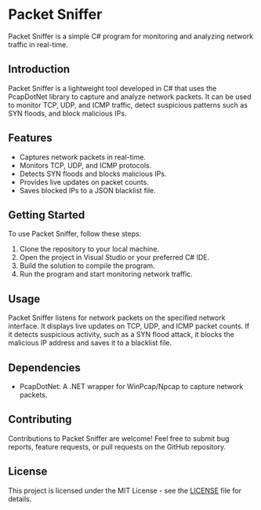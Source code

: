 # Packet Sniffer

Packet Sniffer is a simple C# program for monitoring and analyzing network traffic in real-time.

## Introduction

Packet Sniffer is a lightweight tool developed in C# that uses the PcapDotNet library to capture and analyze network packets. It can be used to monitor TCP, UDP, and ICMP traffic, detect suspicious patterns such as SYN floods, and block malicious IPs.

## Features

- Captures network packets in real-time.
- Monitors TCP, UDP, and ICMP protocols.
- Detects SYN floods and blocks malicious IPs.
- Provides live updates on packet counts.
- Saves blocked IPs to a JSON blacklist file.

## Getting Started

To use Packet Sniffer, follow these steps:

1. Clone the repository to your local machine.
2. Open the project in Visual Studio or your preferred C# IDE.
3. Build the solution to compile the program.
4. Run the program and start monitoring network traffic.

## Usage

Packet Sniffer listens for network packets on the specified network interface. It displays live updates on TCP, UDP, and ICMP packet counts. If it detects suspicious activity, such as a SYN flood attack, it blocks the malicious IP address and saves it to a blacklist file.

## Dependencies

- PcapDotNet: A .NET wrapper for WinPcap/Npcap to capture network packets.

## Contributing

Contributions to Packet Sniffer are welcome! Feel free to submit bug reports, feature requests, or pull requests on the GitHub repository.

## License

This project is licensed under the MIT License - see the [LICENSE](LICENSE) file for details.
